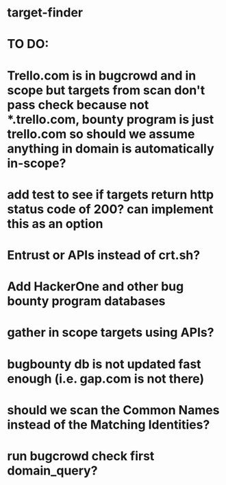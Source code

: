 # target-finder

# TO DO:
# Trello.com is in bugcrowd and in scope but targets from scan don't pass check because not *.trello.com, bounty program is just trello.com so should we assume anything in domain is automatically in-scope?
# add test to see if targets return http status code of 200? can implement this as an option
# Entrust or APIs instead of crt.sh?

# Add HackerOne and other bug bounty program databases
# gather in scope targets using APIs?

# bugbounty db is not updated fast enough (i.e. gap.com is not there)


# should we scan the Common Names instead of the Matching Identities?
# run bugcrowd check first domain_query?
